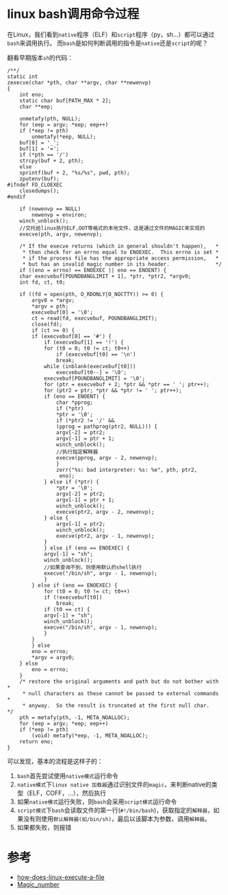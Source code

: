 ﻿# linux bash调用命令过程

在Linux，我们看到`native`程序（ELF）和`script`程序（py，sh...）都可以通过`bash`来调用执行。
而`bash`是如何判断调用的指令是`native`还是`script`的呢？

翻看早期版本`sh`的代码：

```
/**/
static int
zexecve(char *pth, char **argv, char **newenvp)
{
    int eno;
    static char buf[PATH_MAX * 2];
    char **eep;
 
    unmetafy(pth, NULL);
    for (eep = argv; *eep; eep++)
    if (*eep != pth)
        unmetafy(*eep, NULL);
    buf[0] = '_';
    buf[1] = '=';
    if (*pth == '/')
    strcpy(buf + 2, pth);
    else
    sprintf(buf + 2, "%s/%s", pwd, pth);
    zputenv(buf);
#ifndef FD_CLOEXEC
    closedumps();
#endif
 
    if (newenvp == NULL)
        newenvp = environ;
    winch_unblock();
    //交托给linux执行ELF,OUT等格式的本地文件，这是通过文件的MAGIC来实现的
    execve(pth, argv, newenvp);
 
    /* If the execve returns (which in general shouldn't happen),   *
     * then check for an errno equal to ENOEXEC.  This errno is set *
     * if the process file has the appropriate access permission,   *
     * but has an invalid magic number in its header.               */
    if ((eno = errno) == ENOEXEC || eno == ENOENT) {
    char execvebuf[POUNDBANGLIMIT + 1], *ptr, *ptr2, *argv0;
    int fd, ct, t0;
 
    if ((fd = open(pth, O_RDONLY|O_NOCTTY)) >= 0) {
        argv0 = *argv;
        *argv = pth;
        execvebuf[0] = '\0';
        ct = read(fd, execvebuf, POUNDBANGLIMIT);
        close(fd);
        if (ct >= 0) {
        if (execvebuf[0] == '#') {
            if (execvebuf[1] == '!') {
            for (t0 = 0; t0 != ct; t0++)
                if (execvebuf[t0] == '\n')
                break;
            while (inblank(execvebuf[t0]))
                execvebuf[t0--] = '\0';
            execvebuf[POUNDBANGLIMIT] = '\0';
            for (ptr = execvebuf + 2; *ptr && *ptr == ' '; ptr++);
            for (ptr2 = ptr; *ptr && *ptr != ' '; ptr++);
            if (eno == ENOENT) {
                char *pprog;
                if (*ptr)
                *ptr = '\0';
                if (*ptr2 != '/' &&
                (pprog = pathprog(ptr2, NULL))) {
                argv[-2] = ptr2;
                argv[-1] = ptr + 1;
                winch_unblock();
                //执行指定解释器
                execve(pprog, argv - 2, newenvp);
                }
                zerr("%s: bad interpreter: %s: %e", pth, ptr2,
                 eno);
            } else if (*ptr) {
                *ptr = '\0';
                argv[-2] = ptr2;
                argv[-1] = ptr + 1;
                winch_unblock();
                execve(ptr2, argv - 2, newenvp);
            } else {
                argv[-1] = ptr2;
                winch_unblock();
                execve(ptr2, argv - 1, newenvp);
            }
            } else if (eno == ENOEXEC) {
            argv[-1] = "sh";
            winch_unblock();
            //如果查询不到，则使用默认的shell执行
            execve("/bin/sh", argv - 1, newenvp);
            }
        } else if (eno == ENOEXEC) {
            for (t0 = 0; t0 != ct; t0++)
            if (!execvebuf[t0])
                break;
            if (t0 == ct) {
            argv[-1] = "sh";
            winch_unblock();
            execve("/bin/sh", argv - 1, newenvp);
            }
        }
        } else
        eno = errno;
        *argv = argv0;
    } else
        eno = errno;
    }
    /* restore the original arguments and path but do not bother with *
     * null characters as these cannot be passed to external commands *
     * anyway.  So the result is truncated at the first null char.    */
    pth = metafy(pth, -1, META_NOALLOC);
    for (eep = argv; *eep; eep++)
    if (*eep != pth)
        (void) metafy(*eep, -1, META_NOALLOC);
    return eno;
}

```

可以发现，基本的流程是这样子的：

1. `bash`首先尝试使用`native模式`运行命令
2. `native模式`下`linux native 加载器`通过识别文件的`magic`，来判断native的类型（ELF，COFF，...），然后执行
3. 如果`native模式`运行失败，则`bash`会采用`script模式`运行命令
4. `script模式`下`bash`会读取文件的第一行(`#!/bin/bash`)，获取指定的`解释器`，如果没有则使用`默认解释器(如/bin/sh)`，最后以该脚本为参数，调用`解释器`。
5. 如果都失败，则报错

# 参考

* [how-does-linux-execute-a-file](http://stackoverflow.com/questions/23295724/how-does-linux-execute-a-file)
* [Magic_number](https://en.wikipedia.org/wiki/Magic_number_(programming))

